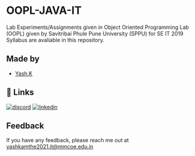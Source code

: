 # OOPL-JAVA-IT

Lab Experiments/Assignments given in Object Oriented Programming Lab (OOPL) given by Savitribai Phule Pune University (SPPU) for SE IT 2019 Syllabus are avaliable in this repository. 

## Made by
- [Yash.K](https://github.com/yxsh7)


## 🔗 Links
[![discord](https://img.shields.io/badge/Discord-7289DA?style=for-the-badge&logo=discord&logoColor=white)](https://discord.com/users/225558468587814922)
[![linkedin](https://img.shields.io/badge/linkedin-0A66C2?style=for-the-badge&logo=linkedin&logoColor=white)](https://www.linkedin.com/in/yash-kamthe-30b046233/)



## Feedback

If you have any feedback, please reach me out at yashkamthe2021.it@mmcoe.edu.in
